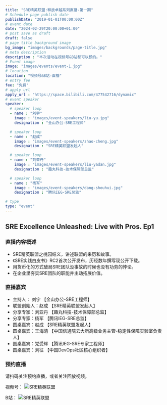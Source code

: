 ```yaml
---
title: "SRE精英联盟:释放卓越系列直播-第一期"
# Schedule page publish date
publishDate: "2019-01-01T00:00:00Z"
# event date
date: "2024-02-29T20:00:00+01:00"
# post save as draft
draft: false
# page title background image
bg_image: "images/backgrounds/page-title.jpg"
# meta description
description : "本次活动在视频号&B站都可以预约。"
# Event image
image: "images/events/event-1.jpg"
# location
location: "视频号&B站-直播"
# entry fee
fee: "免费"
# apply url
apply_url : "https://space.bilibili.com/477542716/dynamic"
# event speaker
speaker:
  # speaker loop
  - name : "刘宇"
    image : "images/event-speakers/liu-yu.jpg"
    designation : "金山办公-SRE工程师"

  # speaker loop
  - name : "赵成"
    image : "images/event-speakers/zhao-cheng.jpg"
    designation : "SRE精英联盟发起人"

  # speaker loop
  - name : "刘亚丹"
    image : "images/event-speakers/liu-yadan.jpg"
    designation : "趣丸科技-技术保障部总监"

  # speaker loop
  - name : "杨军"
    image : "images/event-speakers/dang-shouhui.jpg"
    designation : "腾讯IEG-SRE总监"

# type
type: "event"
---
```


## SRE Excellence Unleashed: Live with Pros. Ep1

### 直播内容概述

* SRE精英联盟之桃园结义，讲述联盟的来历和故事。
* 《SRE实践白皮书》RC2首次公开发布，历经数年撰写现公开下载。
* 用货币化的方式破局SRE团队没事故的时候也没有功劳的悖论。
* 在企业里夯实SRE团队的职能并主动拓展价值。

### 直播嘉宾

* 主持人： 刘宇 【金山办公-SRE工程师】
* 联盟创始人：赵成 【SRE精英联盟发起人】
* 分享专家：刘亚丹 【趣丸科技-技术保障部总监】
* 分享专家：杨军 【腾讯IEG-SRE总监】
* 圆桌嘉宾：赵成 【SRE精英联盟发起人】
* 圆桌嘉宾：王海清 【中国信通院云大所高级业务主管-稳定性保障实验室负责人】
* 圆桌嘉宾：党受辉 【腾讯IEG-SRE专家工程师】
* 圆桌嘉宾：刘征 【中国DevOps社区核心组织者】

### 预约直播

请扫码关注预约直播，或者关注回放视频。

视频号：
![SRE精英联盟](/images/wechat.jpg)

B站：
![SRE精英联盟](/images/bilibili.jpg)